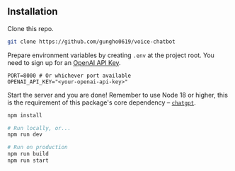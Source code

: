 ## Installation

Clone this repo.

```bash
git clone https://github.com/gungho0619/voice-chatbot
```

Prepare environment variables by creating `.env` at the project root. You need to sign up for an [OpenAI API Key](https://platform.openai.com/overview).

```t
PORT=8000 # Or whichever port available
OPENAI_API_KEY="<your-openai-api-key>"
```

Start the server and you are done! Remember to use Node 18 or higher, this is the requirement of this package's core dependency – [`chatgpt`](https://github.com/transitive-bullshit/chatgpt-api).

```bash
npm install

# Run locally, or...
npm run dev

# Run on production
npm run build
npm run start
```
